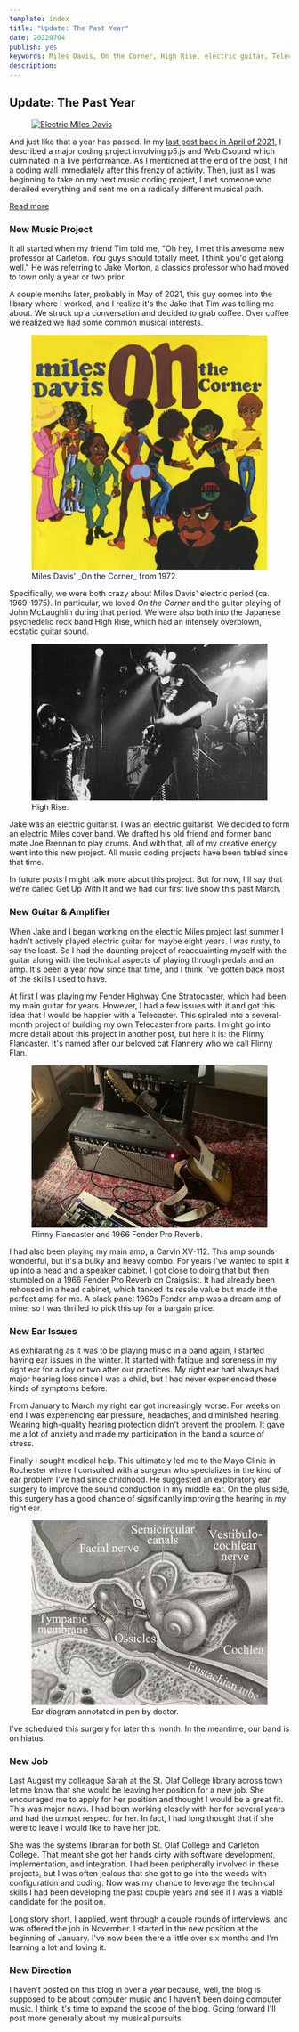 ```yaml
---
template: index
title: "Update: The Past Year"
date: 20220704
publish: yes
keywords: Miles Davis, On the Corner, High Rise, electric guitar, Telecaster, Fender Pro Reverb, St. Olaf College, library, ear surgery
description:
---
```

## Update: The Past Year

<figure><a href="/blog/update-the-past-year"><img src="../images/electric_davis.png" alt="Electric Miles Davis"/></a>
</figure>

And just like that a year has passed. In my [last post back in April of 2021](/blog/project-looper), I described a major coding project involving p5.js and Web Csound which culminated in a live performance. As I mentioned at the end of the post, I hit a coding wall immediately after this frenzy of activity. Then, just as I was beginning to take on my next music coding project, I met someone who derailed everything and sent me on a radically different musical path.

<a class="readmore" href="">Read more</a>

### New Music Project

It all started when my friend Tim told me, "Oh hey, I met this awesome new professor at Carleton. You guys should totally meet. I think you'd get along well." He was referring to Jake Morton, a classics professor who had moved to town only a year or two prior.

A couple months later, probably in May of 2021, this guy comes into the library where I worked, and I realize it's the Jake that Tim was telling me about. We struck up a conversation and decided to grab coffee. Over coffee we realized we had some common musical interests.

<figure><img src="/images/davis_on_the_corner.jpg" alt="Album cover of Miles Davis' On the Corner"/>
<figcaption>Miles Davis' _On the Corner_ from 1972.</figcaption>
</figure>

Specifically, we were both crazy about Miles Davis' electric period (ca. 1969-1975). In particular, we loved _On the Corner_ and the guitar playing of John McLaughlin during that period. We were also both into the Japanese psychedelic rock band High Rise, which had an intensely overblown, ecstatic guitar sound.

<figure><img src="/images/high_rise.jpg" alt="High Rise"/>
<figcaption>High Rise.</figcaption>
</figure>

Jake was an electric guitarist. I was an electric guitarist. We decided to form an electric Miles cover band. We drafted his old friend and former band mate Joe Brennan to play drums. And with that, all of my creative energy went into this new project. All music coding projects have been tabled since that time.

In future posts I might talk more about this project. But for now, I'll say that we're called Get Up With It and we had our first live show this past March.

### New Guitar & Amplifier

When Jake and I began working on the electric Miles project last summer I hadn't actively played electric guitar for maybe eight years. I was rusty, to say the least. So I had the daunting project of reacquainting myself with the guitar along with the technical aspects of playing through pedals and an amp. It's been a year now since that time, and I think I've gotten back most of the skills I used to have.

At first I was playing my Fender Highway One Stratocaster, which had been my main guitar for years. However, I had a few issues with it and got this idea that I would be happier with a Telecaster. This spiraled into a several-month project of building my own Telecaster from parts. I might go into more detail about this project in another post, but here it is: the Flinny Flancaster. It's named after our beloved cat Flannery who we call Flinny Flan.

<figure><img src="/images/flancaster_pro_reverb.jpg" alt="Flinny Flancaster and Fender Pro Reverb"/>
<figcaption>Flinny Flancaster and 1966 Fender Pro Reverb.</figcaption>
</figure>

I had also been playing my main amp, a Carvin XV-112. This amp sounds wonderful, but it's a bulky and heavy combo. For years I've wanted to split it up into a head and a speaker cabinet. I got close to doing that but then stumbled on a 1966 Fender Pro Reverb on Craigslist. It had already been rehoused in a head cabinet, which tanked its resale value but made it the perfect amp for me. A black panel 1960s Fender amp was a dream amp of mine, so I was thrilled to pick this up for a bargain price.

### New Ear Issues

As exhilarating as it was to be playing music in a band again, I started having ear issues in the winter. It started with fatigue and soreness in my right ear for a day or two after our practices. My right ear had always had major hearing loss since I was a child, but I had never experienced these kinds of symptoms before.

From January to March my right ear got increasingly worse. For weeks on end I was experiencing ear pressure, headaches, and diminished hearing. Wearing high-quality hearing protection didn't prevent the problem. It gave me a lot of anxiety and made my participation in the band a source of stress.

Finally I sought medical help. This ultimately led me to the Mayo Clinic in Rochester where I consulted with a surgeon who specializes in the kind of ear problem I've had since childhood. He suggested an exploratory ear surgery to improve the sound conduction in my middle ear. On the plus side, this surgery has a good chance of significantly improving the hearing in my right ear.

<figure><img src="/images/ear_diagram.jpg" alt="Ear diagram"/>
<figcaption>Ear diagram annotated in pen by doctor.</figcaption>
</figure>

I've scheduled this surgery for later this month. In the meantime, our band is on hiatus.

### New Job

Last August my colleague Sarah at the St. Olaf College library across town let me know that she would be leaving her position for a new job. She encouraged me to apply for her position and thought I would be a great fit. This was major news. I had been working closely with her for several years and had the utmost respect for her. In fact, I had long thought that if she were to leave I would like to have her job.

She was the systems librarian for both St. Olaf College and Carleton College. That meant she got her hands dirty with software development, implementation, and integration. I had been peripherally involved in these projects, but I was often jealous that she got to go into the weeds with configuration and coding. Now was my chance to leverage the technical skills I had been developing the past couple years and see if I was a viable candidate for the position.

Long story short, I applied, went through a couple rounds of interviews, and was offered the job in November. I started in the new position at the beginning of January. I've now been there a little over six months and I'm learning a lot and loving it.

### New Direction

I haven't posted on this blog in over a year because, well, the blog is supposed to be about computer music and I haven't been doing computer music. I think it's time to expand the scope of the blog. Going forward I'll post more generally about my musical pursuits.